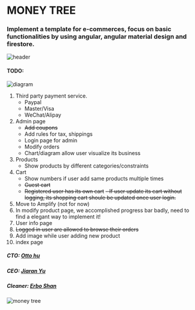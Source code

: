 # MONEY TREE
### Implement a template for e-commerces, focus on basic functionalities by using angular, angular material design and firestore.
![header](https://github.com/shanerbo/project-money-tree/blob/master/forest%20peak.PNG)
#### TODO: 
![diagram](https://github.com/shanerbo/project-money-tree/blob/master/G390i.png)
1. Third party payment service.
    - Paypal
    - Master/Visa
    - WeChat/Alipay
2. Admin page
    - ~~Add coupons~~
    - Add rules for tax, shippings
    - Login page for admin
    - Modify orders
    - Chart/diagram allow user visualize its business
4. Products
    - Show products by different categories/constraints
5. Cart
    - Show numbers if user add same products multiple times
    - ~~Guest cart~~
    - ~~Registered user has its own cart~~
        ~~- If user update its cart without logging, its shopping cart shoule be updated once user login.~~
6. Move to Amplify (not for now)
7. In modify product page, we accomplished progress bar badly, need to find a elegant way to implement it!
8. User info page
9. ~~Logged in user are allowed to browse their orders~~
10. Add image while user adding new product
11. index page
##### CTO: [Otto hu](https://github.com/aWildOtto)
##### CEO: [Jiaran Yu](https://github.com/jiaranyu)
##### Cleaner: [Erbo Shan](https://github.com/shanerbo)
![money tree](https://github.com/shanerbo/project-money-tree/blob/master/money-tree.jpg)
